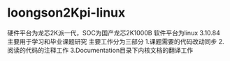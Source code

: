 # loongson2Kpi-linux
硬件平台为龙芯2K派一代，SOC为国产龙芯2K1000B
软件平台为linux 3.10.84
主要用于学习和毕业课题研究
主要工作分为三部分
1.课题需要的代码改动同步
2.阅读的代码的注释工作
3.Documentation目录下内核文档的翻译工作
